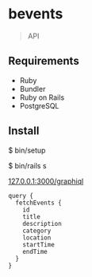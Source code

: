 # bevents

> API

## Requirements

- Ruby
- Bundler
- Ruby on Rails
- PostgreSQL

## Install

$ bin/setup

$ bin/rails s

[127.0.0.1:3000/graphiql](http://127.0.0.1:3000/graphiql)

```
query {
  fetchEvents {
    id
    title
    description
    category
    location
    startTime
    endTime
  }
}
```